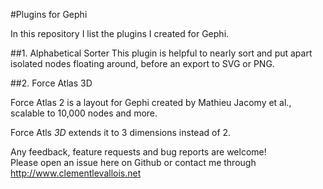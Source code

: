 #Plugins for Gephi


In this repository I list the plugins I created for Gephi.

##1. Alphabetical Sorter
This plugin is helpful to nearly sort and put apart isolated nodes floating around, before an export to SVG or PNG.

##2. Force Atlas 3D

Force Atlas 2 is a layout for Gephi created by Mathieu Jacomy et al., scalable to 10,000 nodes and more.  

Force Atls *3D* extends it to 3 dimensions instead of 2.  


Any feedback, feature requests and bug reports are welcome!  
Please open an issue here on Github or contact me through http://www.clementlevallois.net